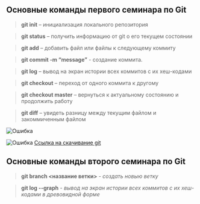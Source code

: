 ## Основные команды первого семинара по Git

> **git init** – инициализация локального репозитория

> **git status** – получить информацию от git о его текущем состоянии

> **git add** – добавить файл или файлы к следующему коммиту

> **git commit -m “message”** - создание коммита.

> **git log** – вывод на экран истории всех коммитов с их хеш-кодами

> **git checkout** – переход от одного коммита к другому

> **git checkout master** – вернуться к актуальному состоянию и продолжить работу

> **git diff** – увидеть разницу между текущим файлом и закоммиченным файлом


![Ошибка](https://get.wallhere.com/photo/5092x3438-px-animals-leopard-1098679.jpg)

![Ошибка](picture.jpg)
[Ссылка на скачивание git](https://git-scm.com/download/win)

## Основные команды второго семинара по Git

> **git branch <название ветки>** - *создать новыю ветку*

> **git log --graph** - *вывод на экран истории всех коммитов с их хеш-кодами в древовидной форме*